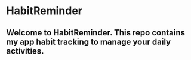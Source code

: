 # HabitReminder
## Welcome to HabitReminder. This repo contains my app habit tracking to manage your daily activities. 